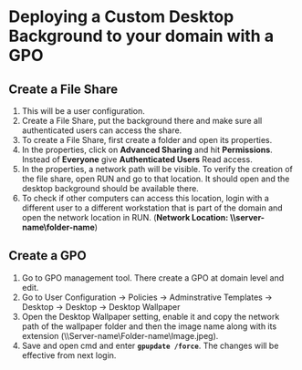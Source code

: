 # Deploying a Custom Desktop Background to your domain with a GPO
## Create a File Share
1. This will be a user configuration.
2. Create a File Share, put the background there and make sure all authenticated users can access the share.
3. To create a File Share, first create a folder and open its properties.
4. In the properties, click on **Advanced Sharing** and hit **Permissions**. Instead of **Everyone** give **Authenticated Users** Read access.
5. In the properties, a network path will be visible. To verify the creation of the file share, open RUN and go to that location. It should open and the desktop background should be available there.
6. To check if other computers can access this location, login with a different user to a different workstation that is part of the domain and open the network location in RUN. (**Network Location: \\\server-name\folder-name**)

## Create a GPO
1. Go to GPO management tool. There create a GPO at domain level and edit.
2. Go to User Configuration -> Policies -> Adminstrative Templates -> Desktop -> Desktop -> Desktop Wallpaper
3. Open the Desktop Wallpaper setting, enable it and copy the network path of the wallpaper folder and then the image name along with its extension (\\\Server-name\Folder-name\Image.jpeg).
4. Save and open cmd and enter **`gpupdate /force`**. The changes will be effective from next login.
